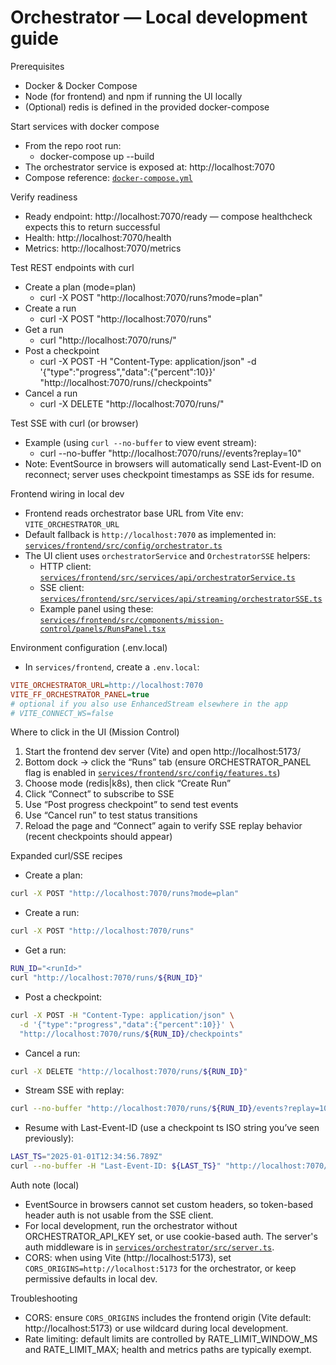 # Orchestrator — Local development guide

Prerequisites
- Docker & Docker Compose
- Node (for frontend) and npm if running the UI locally
- (Optional) redis is defined in the provided docker-compose

Start services with docker compose
- From the repo root run:
  - docker-compose up --build
- The orchestrator service is exposed at: http://localhost:7070
- Compose reference: [`docker-compose.yml`](docker-compose.yml:1)

Verify readiness
- Ready endpoint: http://localhost:7070/ready — compose healthcheck expects this to return successful
- Health: http://localhost:7070/health
- Metrics: http://localhost:7070/metrics

Test REST endpoints with curl
- Create a plan (mode=plan)
  - curl -X POST "http://localhost:7070/runs?mode=plan"
- Create a run
  - curl -X POST "http://localhost:7070/runs"
- Get a run
  - curl "http://localhost:7070/runs/<runId>"
- Post a checkpoint
  - curl -X POST -H "Content-Type: application/json" -d '{"type":"progress","data":{"percent":10}}' "http://localhost:7070/runs/<runId>/checkpoints"
- Cancel a run
  - curl -X DELETE "http://localhost:7070/runs/<runId>"

Test SSE with curl (or browser)
- Example (using `curl --no-buffer` to view event stream):
  - curl --no-buffer "http://localhost:7070/runs/<runId>/events?replay=10"
- Note: EventSource in browsers will automatically send Last-Event-ID on reconnect; server uses checkpoint timestamps as SSE ids for resume.

Frontend wiring in local dev
- Frontend reads orchestrator base URL from Vite env: `VITE_ORCHESTRATOR_URL`
- Default fallback is `http://localhost:7070` as implemented in: [`services/frontend/src/config/orchestrator.ts`](services/frontend/src/config/orchestrator.ts:7)
- The UI client uses `orchestratorService` and `OrchestratorSSE` helpers:
  - HTTP client: [`services/frontend/src/services/api/orchestratorService.ts`](services/frontend/src/services/api/orchestratorService.ts:1)
  - SSE client: [`services/frontend/src/services/api/streaming/orchestratorSSE.ts`](services/frontend/src/services/api/streaming/orchestratorSSE.ts:42)
  - Example panel using these: [`services/frontend/src/components/mission-control/panels/RunsPanel.tsx`](services/frontend/src/components/mission-control/panels/RunsPanel.tsx:1)

Environment configuration (.env.local)
- In `services/frontend`, create a `.env.local`:
```ini
VITE_ORCHESTRATOR_URL=http://localhost:7070
VITE_FF_ORCHESTRATOR_PANEL=true
# optional if you also use EnhancedStream elsewhere in the app
# VITE_CONNECT_WS=false
```

Where to click in the UI (Mission Control)
1. Start the frontend dev server (Vite) and open http://localhost:5173/
2. Bottom dock → click the “Runs” tab (ensure ORCHESTRATOR_PANEL flag is enabled in [`services/frontend/src/config/features.ts`](services/frontend/src/config/features.ts:1))
3. Choose mode (redis|k8s), then click “Create Run”
4. Click “Connect” to subscribe to SSE
5. Use “Post progress checkpoint” to send test events
6. Use “Cancel run” to test status transitions
7. Reload the page and “Connect” again to verify SSE replay behavior (recent checkpoints should appear)

Expanded curl/SSE recipes
- Create a plan:
```bash
curl -X POST "http://localhost:7070/runs?mode=plan"
```
- Create a run:
```bash
curl -X POST "http://localhost:7070/runs"
```
- Get a run:
```bash
RUN_ID="<runId>"
curl "http://localhost:7070/runs/${RUN_ID}"
```
- Post a checkpoint:
```bash
curl -X POST -H "Content-Type: application/json" \
  -d '{"type":"progress","data":{"percent":10}}' \
  "http://localhost:7070/runs/${RUN_ID}/checkpoints"
```
- Cancel a run:
```bash
curl -X DELETE "http://localhost:7070/runs/${RUN_ID}"
```
- Stream SSE with replay:
```bash
curl --no-buffer "http://localhost:7070/runs/${RUN_ID}/events?replay=10"
```
- Resume with Last-Event-ID (use a checkpoint ts ISO string you’ve seen previously):
```bash
LAST_TS="2025-01-01T12:34:56.789Z"
curl --no-buffer -H "Last-Event-ID: ${LAST_TS}" "http://localhost:7070/runs/${RUN_ID}/events"
```

Auth note (local)
- EventSource in browsers cannot set custom headers, so token-based header auth is not usable from the SSE client.
- For local development, run the orchestrator without ORCHESTRATOR_API_KEY set, or use cookie-based auth. The server's auth middleware is in [`services/orchestrator/src/server.ts`](services/orchestrator/src/server.ts:1).
- CORS: when using Vite (http://localhost:5173), set `CORS_ORIGINS=http://localhost:5173` for the orchestrator, or keep permissive defaults in local dev.

Troubleshooting
- CORS: ensure `CORS_ORIGINS` includes the frontend origin (Vite default: http://localhost:5173) or use wildcard during local development.
- Rate limiting: default limits are controlled by RATE_LIMIT_WINDOW_MS and RATE_LIMIT_MAX; health and metrics paths are typically exempt.